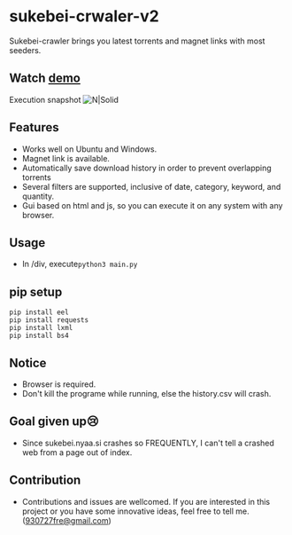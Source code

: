 # sukebei-crwaler-v2
Sukebei-crawler brings you latest torrents and magnet links with most seeders.

## Watch [demo]
Execution snapshot
![N|Solid](https://github.com/Freddy930727/sukebei-crawler-v2/blob/master/Screenshot.JPG?raw=true)
## Features
- Works well on Ubuntu and Windows.
- Magnet link is available.
- Automatically save download history in order to prevent overlapping torrents
- Several filters are supported, inclusive of date, category, keyword, and quantity.
- Gui based on html and js, so you can execute it on any system with any browser.
## Usage
 - In /div, execute`python3 main.py`

## pip setup
```
pip install eel
pip install requests
pip install lxml
pip install bs4
```

## Notice
 - Browser is required.
 - Don't kill the programe while running, else the history.csv will crash.

## Goal given up😢
 - Since sukebei.nyaa.si crashes so FREQUENTLY, I can't tell a crashed web from a page out of index.
## Contribution
 - Contributions and issues are wellcomed. If you are interested in this project or you have some innovative ideas, feel free to tell me.(930727fre@gmail.com)


[//]: # ()
   [pages]: <https://sukebei.nyaa.si/?s=seeders&o=desc&p=500>
   [demo]: <https://youtu.be/gxzD0JmmtJo>
